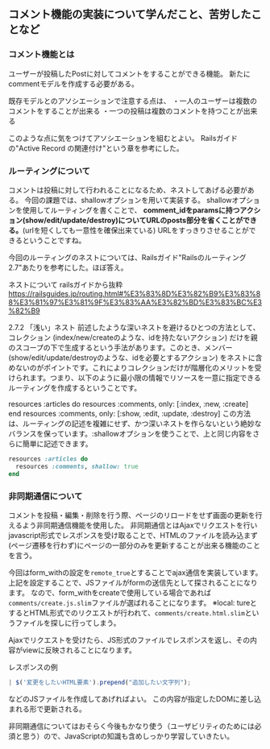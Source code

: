 ## コメント機能の実装について学んだこと、苦労したことなど

### コメント機能とは
ユーザーが投稿したPostに対してコメントをすることができる機能。
新たにcommentモデルを作成する必要がある。

既存モデルとのアソシエーションで注意する点は、
・一人のユーザーは複数のコメントをすることが出来る
・一つの投稿は複数のコメントを持つことが出来る

このような点に気をつけてアソシエーションを組むとよい。
Railsガイドの"Active Record の関連付け"という章を参考にした。

### ルーティングについて
コメントは投稿に対して行われることになるため、ネストしてあげる必要がある。
今回の課題では、shallowオプションを用いて実装する。
shallowオプションを使用してルーティングを書くことで、
**comment_idをparamsに持つアクション(show/edit/update/destroy)についてURLのposts部分を省くことができる。**(urlを短くしても一意性を確保出来ている)
URLをすっきりさせることができるということですね。

今回のルーティングのネストについては、Railsガイド"Railsのルーティング2.7"あたりを参考にした。ほぼ答え。

ネストについて
railsガイドから抜粋
https://railsguides.jp/routing.html#%E3%83%8D%E3%82%B9%E3%83%88%E3%81%97%E3%81%9F%E3%83%AA%E3%82%BD%E3%83%BC%E3%82%B9

>
2.7.2 「浅い」ネスト
前述したような深いネストを避けるひとつの方法として、コレクション (index/new/createのような、idを持たないアクション) だけを親のスコープの下で生成するという手法があります。このとき、メンバー (show/edit/update/destroyのような、idを必要とするアクション) をネストに含めないのがポイントです。これによりコレクションだけが階層化のメリットを受けられます。つまり、以下のように最小限の情報でリソースを一意に指定できるルーティングを作成するということです。

resources :articles do
  resources :comments, only: [:index, :new, :create]
end
resources :comments, only: [:show, :edit, :update, :destroy]
この方法は、ルーティングの記述を複雑にせず、かつ深いネストを作らないという絶妙なバランスを保っています。:shallowオプションを使うことで、上と同じ内容をさらに簡単に記述できます。

```ruby
resources :articles do
  resources :comments, shallow: true
end
```

### 非同期通信について
コメントを投稿・編集・削除を行う際、ページのリロードをせず画面の更新を行えるよう非同期通信機能を使用した。
非同期通信とはAjaxでリクエストを行いjavascript形式でレスポンスを受け取ることで、HTMLのファイルを読み込まず(ページ遷移を行わず)にページの一部分のみを更新することが出来る機能のことを言う。

今回はform_withの設定を`remote_true`とすることでajax通信を実装しています。
上記を設定することで、JSファイルがformの送信先として探されることになります。
なので、form_withをcreateで使用している場合であれば`comments/create.js.slim`ファイルが選ばれることになります。
※local: tureとするとHTML形式でのリクエストが行われて、`comments/create.html.slim`というファイルを探しに行ってしまう。

Ajaxでリクエストを受けたら、JS形式のファイルでレスポンスを返し、その内容がviewに反映されることになります。

レスポンスの例
```js
| $('変更をしたいHTML要素').prepend("追加したい文字列");
```

などのJSファイルを作成してあげればよい。
この内容が指定したDOMに差し込まれる形で更新される。

非同期通信についてはおそらく今後もかなり使う（ユーザビリティのためには必須と思う）ので、JavaScriptの知識も含めしっかり学習していきたい。

